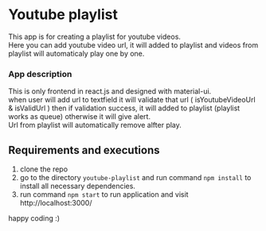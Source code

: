 # Youtube playlist
This app is for creating a playlist for youtube videos. <br/>
Here you can add youtube video url, it will added to playlist and videos from playlist will automaticaly play one by one.

### App description
This is only frontend in react.js and designed with material-ui. <br/>
when user will add url to textfield it will validate that url ( isYoutubeVideoUrl & isValidUrl ) then if validation success, it will added to playlist (playlist works as queue) otherwise it will give alert. <br/>
Url from playlist will automatically remove alfter play.

## Requirements and executions
1. clone the repo
2. go to the directory `youtube-playlist` and run command `npm install` to install all necessary dependencies. <br/>
3. run command `npm start` to run application and visit http://localhost:3000/

happy coding :)
